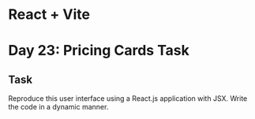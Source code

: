 # React + Vite
# Day 23: Pricing Cards Task

## Task
Reproduce this user interface using a React.js application with JSX. Write the code in a dynamic manner.